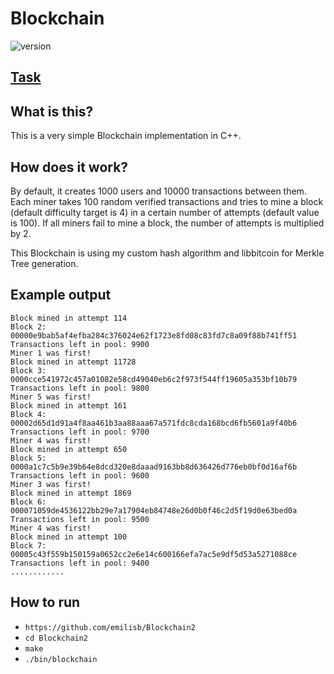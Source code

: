 # Blockchain

![version][version-badge]

 ## [Task](https://github.com/blockchain-group/Blockchain-technologijos/blob/master/pratybos/2uzduotis-Blockchain.md)
 
 ## What is this?
 
 This is a very simple Blockchain implementation in C++.
 
 ## How does it work?
 
 By default, it creates 1000 users and 10000 transactions between them. Each miner takes 100 random verified transactions and tries to mine a block (default difficulty target is 4) in a certain number of attempts (default value is 100). If all miners fail to mine a block, the number of attempts is multiplied by 2. 
 
This Blockchain is using my custom hash algorithm and libbitcoin for Merkle Tree generation.
 
 ## Example output
 
 ```
Block mined in attempt 114
Block 2: 00000e9bab5af4efba284c376024e62f1723e8fd08c83fd7c8a09f88b741ff51
Transactions left in pool: 9900
Miner 1 was first!
Block mined in attempt 11728
Block 3: 0000cce541972c457a01082e58cd49040eb6c2f973f544ff19605a353bf10b79
Transactions left in pool: 9800
Miner 5 was first!
Block mined in attempt 161
Block 4: 00002d65d1d91a4f8aa461b3aa88aaa67a571fdc8cda168bcd6fb5601a9f40b6
Transactions left in pool: 9700
Miner 4 was first!
Block mined in attempt 650
Block 5: 0000a1c7c5b9e39b64e8dcd320e8daaad9163bb8d636426d776eb0bf0d16af6b
Transactions left in pool: 9600
Miner 3 was first!
Block mined in attempt 1869
Block 6: 000071059de4536122bb29e7a17904eb84748e26d0b0f46c2d5f19d0e63bed0a
Transactions left in pool: 9500
Miner 4 was first!
Block mined in attempt 100
Block 7: 00005c43f559b150159a0652cc2e6e14c600166efa7ac5e9df5d53a5271088ce
Transactions left in pool: 9400
............
 ```
 
 ## How to run
 - `https://github.com/emilisb/Blockchain2`
 - `cd Blockchain2`
 - `make`
 - `./bin/blockchain`

[version-badge]: https://img.shields.io/badge/version-0.3-green.svg
